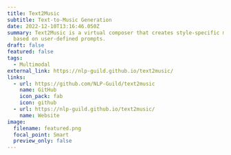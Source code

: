 ```yaml
---
title: Text2Music
subtitle: Text-to-Music Generation
date: 2022-12-10T13:16:46.050Z
summary: Text2Music is a virtual composer that creates style-specific music
  based on user-defined prompts.
draft: false
featured: false
tags:
  - Multimodal
external_link: https://nlp-guild.github.io/text2music/
links:
  - url: https://github.com/NLP-Guild/text2music
    name: GitHub
    icon_pack: fab
    icon: github
  - url: https://nlp-guild.github.io/text2music/
    name: Website
image:
  filename: featured.png
  focal_point: Smart
  preview_only: false
---
```


